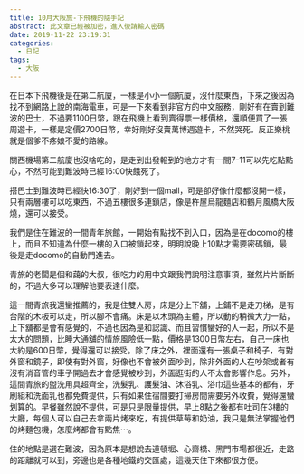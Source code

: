 ```yaml
---
title: 10月大阪旅-下飛機的隨手記
abstract: 此文章已經被加密，進入後請輸入密碼
date: 2019-11-22 23:19:31
categories:
  - 日記
tags:
  - 大阪
---
```


在日本下飛機後是在第二航廈，一樣是小小一個航廈，沒什麼東西，下來之後因為找不到網路上說的南海電車，可是一下來看到非官方的中文服務，剛好有在賣到難波的巴士，不過要1100日幣，跟在飛機上看到賣得票一樣價格，還順便買了一張周遊卡，一樣是定價2700日幣，幸好剛好沒賣萬博週遊卡，不然哭死。反正樂桃就是個爹不疼娘不愛的路線。

<!--more-->

關西機場第二航廈也沒啥吃的，是走到出發報到的地方才有一間7-11可以先吃點點心，不然可能到難波時已經16:00快餓死了。

搭巴士到難波時已經快16:30了，剛好到一個mall，可是卻好像什麼都沒開一樣，只有兩層樓可以吃東西，不過五樓很多連鎖店，像是杵屋烏龍麵店和鶴月風橋大阪燒，還可以接受。

我們是住在難波的一間青年旅館，一開始有點找不到入口，因為是在docomo的樓上，而且不知道為什麼一樓的入口被鎖起來，明明說晚上10點才需要密碼鎖，最後是走docomo的自動門進去。

青旅的老闆是個和藹的大叔，很吃力的用中文跟我們說明注意事項，雖然片片斷斷的，不過大多可以理解他要表達什麼。

這一間青旅我還蠻推薦的，我是住雙人房，床是分上下舖，上鋪不是走刀梯，是有台階的木板可以走，所以腳不會痛。床是以木頭為主體，所以動的稍微大力一點，上下舖都是會有感覺的，不過也因為是和認識、而且習慣蠻好的人一起，所以不是太大的問題，比睡大通舖的情旅風險低一點，價格是1300日幣左右，自己一床也大約是600日幣，覺得還可以接受。除了床之外，裡面還有一張桌子和椅子，有對外窗和鏡子，即使有對外窗，好像也不會被外面吵到，除非外面的人在吵架或者有沒有消音管的車子開過去才會感覺被吵到，外面逛街的人不太會影響作息。另外，這間青旅的盥洗用具超齊全，洗髮乳、護髮油、沐浴乳、浴巾這些基本的都有，牙刷組和洗面乳也都免費提供，只有如果住宿間要打掃房間需要另外收費，覺得還蠻划算的。早餐雖然說不提供，可是只是限量提供，早上8點之後都有吐司在3樓的大廳，每個人可以自己去拿兩片烤來吃，有提供草莓和奶油，我只是無法掌握他們的烤麵包機，怎麼烤都會有點焦⋯。

住的地點是選在難波，因為原本是想說去道頓堀、心齋橋、黑門市場都很近，走路的距離就可以到，旁邊也是各種地鐵的交匯處，這幾天住下來都很方便。
